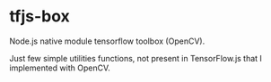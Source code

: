 # tfjs-box
Node.js native module tensorflow toolbox (OpenCV).

Just few simple utilities functions, not present in TensorFlow.js that I implemented with OpenCV.
